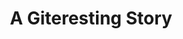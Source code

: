 ---
layout: post
title: A Giteresting Story
category: right-in-the-middle
number: 4
duration: "19:26"
description: When we lost patience we changed to git.
tags:
- rum
- git
- linus torvalds
- cvs
- branches
- pipeline
- I don't know in wich branch I put the rest of the tags 
file:
  url: https://rightinthemiddle.s3.eu-north-1.amazonaws.com/Right+in+the+Middle+-+004+-+A+Giteresting+Story.mp3
  size: 20979190
---